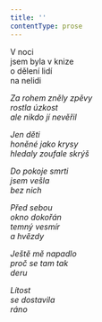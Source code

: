 ```yaml
---
title: ''
contentType: prose
---
```


  

V noci  
jsem byla v knize  
o dělení lidí  
na nelidi

_Za rohem zněly zpěvy  
rostla úzkost  
ale nikdo jí nevěřil_

_Jen děti  
honěné jako krysy  
hledaly zoufale skrýš_

_Do pokoje smrti  
jsem vešla  
bez nich_

_Před sebou  
okno dokořán  
temný vesmír  
a hvězdy_

_Ještě mě napadlo  
proč se tam tak  
deru_

_Lítost  
se dostavila  
ráno_
